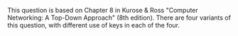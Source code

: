 This question is based on Chapter 8 in Kurose & Ross "Computer Networking: A Top-Down Approach" (8th edition). There are four variants of this question, with different use of keys in each of the four.
